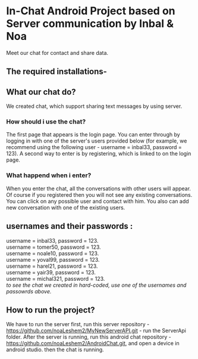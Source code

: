 # In-Chat Android Project based on Server communication by Inbal & Noa
Meet our chat for contact and share data.
## The required installations-

## What our chat do?
We created chat, which support sharing text messages by using server.
### How should i use the chat?
The first page that appears is the login page. You can enter through
by logging in with one of the server's users provided below
(for example, we recommend using the following user - username = inbal33, password = 123).
A second way to enter is by registering, which is linked to on the login page.
### What happend when i enter?
When you enter the chat, all the conversations with other users will appear.
Of course if you registered then you will not see any existing conversations.
You can click on any possible user and contact with him.
You also can add new conversation with one of the existing users. 
## usernames and their passwords :
username = inbal33, password = 123. <br/> 
username = tomer50, password = 123. <br/>
username = noale10, password = 123. <br/>
username = yoval99, password = 123. <br/>
username = harel21, password = 123. <br/>
username = yair39, password = 123. <br/>
username = michal321, password = 123. <br/>
*to see the chat we created in hard-coded, use one of the usernames and passowrds above.*
## How to run the project?
We have to run the server first, run this server repository - https://github.com/noaLeshem2/MyNewServerAPI.git - run the ServerApi folder.
After the server is running, run this android chat repository - https://github.com/noaLeshem2/AndroidChat.git, and open a device in android studio.
then the chat is running.
